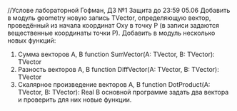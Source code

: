 //Услове лабораторной
Гофман, ДЗ №1
Защита до 23:59 05.06
Добавить в модуль geometry новую запись TVector, определяющую вектор, проведённый из начала координат Oxy в точку P (в записи задаются вещественные координаты точки P).
Добавить в модуль несколько новых функций:
1. Сумма векторов A, B
function SumVector(A: TVector, B: TVector): TVector
2. Разность векторов A, B
function DiffVector(A: TVector, B: TVector): TVector
3. Скалярное произведение векторов A, B
function DotProduct(A: TVector, B: TVector): Real
В основной программе задать два вектора и проверить для них новые функции.
